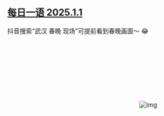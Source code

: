 <!--1735838953000-->
[每日一语 2025.1.1](https://chinadigitaltimes.net/chinese/714606.html)
------

<p>抖音搜索“武汉 春晚 现场”可提前看到春晚画面～  😂</p><p><img decoding="async" src="data:image/svg+xml,%3Csvg%20xmlns='http://www.w3.org/2000/svg'%20viewBox='0%200%200%200'%3E%3C/svg%3E" alt="img" data-lazy-src="https://chinadigitaltimes.net/chinese/files/2025/01/2025.1.1.png"><noscript><img decoding="async" src="https://chinadigitaltimes.net/chinese/files/2025/01/2025.1.1.png" alt="img"></noscript></p><div class="addtoany_share_save_container addtoany_content addtoany_content_bottom"><div class="a2a_kit a2a_kit_size_32 addtoany_list" data-a2a-url="https://chinadigitaltimes.net/chinese/714606.html" data-a2a-title="每日一语 2025.1.1"><a class="a2a_button_facebook" href="https://www.addtoany.com/add_to/facebook?linkurl=https%3A%2F%2Fchinadigitaltimes.net%2Fchinese%2F714606.html&amp;linkname=%E6%AF%8F%E6%97%A5%E4%B8%80%E8%AF%AD%202025.1.1" title="Facebook" rel="nofollow noopener" target="_blank"></a><a class="a2a_button_twitter" href="https://www.addtoany.com/add_to/twitter?linkurl=https%3A%2F%2Fchinadigitaltimes.net%2Fchinese%2F714606.html&amp;linkname=%E6%AF%8F%E6%97%A5%E4%B8%80%E8%AF%AD%202025.1.1" title="Twitter" rel="nofollow noopener" target="_blank"></a><a class="a2a_button_telegram" href="https://www.addtoany.com/add_to/telegram?linkurl=https%3A%2F%2Fchinadigitaltimes.net%2Fchinese%2F714606.html&amp;linkname=%E6%AF%8F%E6%97%A5%E4%B8%80%E8%AF%AD%202025.1.1" title="Telegram" rel="nofollow noopener" target="_blank"></a><a class="a2a_button_reddit" href="https://www.addtoany.com/add_to/reddit?linkurl=https%3A%2F%2Fchinadigitaltimes.net%2Fchinese%2F714606.html&amp;linkname=%E6%AF%8F%E6%97%A5%E4%B8%80%E8%AF%AD%202025.1.1" title="Reddit" rel="nofollow noopener" target="_blank"></a><a class="a2a_button_whatsapp" href="https://www.addtoany.com/add_to/whatsapp?linkurl=https%3A%2F%2Fchinadigitaltimes.net%2Fchinese%2F714606.html&amp;linkname=%E6%AF%8F%E6%97%A5%E4%B8%80%E8%AF%AD%202025.1.1" title="WhatsApp" rel="nofollow noopener" target="_blank"></a><a class="a2a_button_email" href="https://www.addtoany.com/add_to/email?linkurl=https%3A%2F%2Fchinadigitaltimes.net%2Fchinese%2F714606.html&amp;linkname=%E6%AF%8F%E6%97%A5%E4%B8%80%E8%AF%AD%202025.1.1" title="Email" rel="nofollow noopener" target="_blank"></a><a class="a2a_button_copy_link" href="https://www.addtoany.com/add_to/copy_link?linkurl=https%3A%2F%2Fchinadigitaltimes.net%2Fchinese%2F714606.html&amp;linkname=%E6%AF%8F%E6%97%A5%E4%B8%80%E8%AF%AD%202025.1.1" title="Copy Link" rel="nofollow noopener" target="_blank"></a><a class="a2a_dd addtoany_share_save addtoany_share" href="https://www.addtoany.com/share"></a></div></div>

